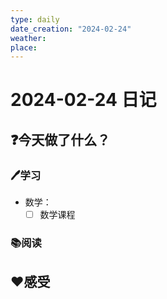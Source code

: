 ```yaml
---
type: daily
date_creation: "2024-02-24"
weather: 
place:
---
```

# 2024-02-24 日记

## ❓今天做了什么？
### 🖊学习
- 数学：
	- [ ] 数学课程      
### 📚阅读



## ❤感受



